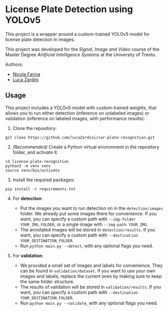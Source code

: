 # License Plate Detection using YOLOv5
This project is a wrapper around a custom-trained YOLOv5 model for license plate detection in images.

This project was developed for the *Signal, Image and Video* course of the Master Degree *Artificial Intelligence Systems* at the University of Trento.

Authors:
* [Nicola Farina](https://github.com/nicola-farina)
* [Luca Zardini](https://github.com/lucaZardini)

## Usage
This project includes a YOLOv5 model with custom-trained weights, that allows you to run either detection (inference on unlabeled images) or validation (inference on labeled images, with performance results).
1. Clone the repository:
```
git clone https://github.com/lucaZardini/car-plate-recognition.git
```
2. *(Recommended)* Create a Python virtual environment in the repository folder, and activate it:
```
cd license-plate-recognition
python3 -m venv venv
source venv/bin/activate
```
3. Install the required packages:
```
pip install -r requirements.txt
```
4. For **detection**:
   * Put the images you want to run detection on in the `detection/images` folder. We already put some images there for convenience.
    If you want, you can specify a custom path with `--img-folder YOUR_IMG_FOLDER`, or a single image with `--img-path YOUR_IMG`.
   * The annotated images will be stored in `detection/results`. If you want, you can specify a custom path with `--destination YOUR_DESTINATION_FOLDER`.
   * Run `python main.py --detect`, with any optional flags you need.

5. For **validation**:
   * We provided a small set of images and labels for convenience. They can be found in `validation/dataset`. If you want to use your own images and labels, replace the current ones by making sure to keep the same folder structure.
   * The results of validation will be stored in `validation/results`. If you want, you can specify a custom path with `--destination YOUR_DESTINATION_FOLDER`.
   * Run `python main.py --validate`, with any optional flags you need.
